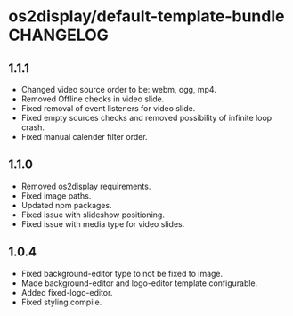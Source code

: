 # os2display/default-template-bundle CHANGELOG

## 1.1.1

* Changed video source order to be: webm, ogg, mp4.
* Removed Offline checks in video slide.
* Fixed removal of event listeners for video slide.
* Fixed empty sources checks and removed possibility of infinite loop crash.
* Fixed manual calender filter order.

## 1.1.0

* Removed os2display requirements.
* Fixed image paths.
* Updated npm packages.
* Fixed issue with slideshow positioning.
* Fixed issue with media type for video slides.

## 1.0.4

* Fixed background-editor type to not be fixed to image.
* Made background-editor and logo-editor template configurable.
* Added fixed-logo-editor.
* Fixed styling compile.
